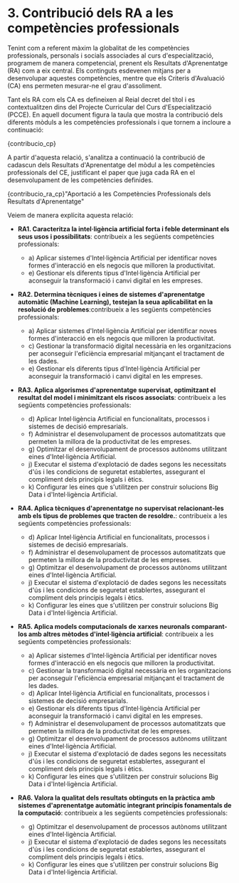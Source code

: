 # 3. Contribució dels RA a les competències professionals


Tenint com a referent màxim la globalitat de les competències professionals, personals i socials associades al curs d'especialització, programem de manera competencial, prenent els Resultats d'Aprenentatge (RA) com a eix central. Els continguts esdevenen mitjans per a desenvolupar aquestes competències, mentre que els Criteris d'Avaluació (CA) ens permeten mesurar-ne el grau d'assoliment.

Tant els RA com els CA es defineixen al Reial decret del títol i es contextualitzen dins del Projecte Curricular del Curs d'Especialització (PCCE). En aquell document figura la taula que mostra la contribució dels diferents mòduls a les competències professionals i que tornem a incloure a continuació:


{contribucio_cp}

A partir d'aquesta relació, s'analitza a continuació la contribució de cadascun dels Resultats d'Aprenentatge del mòdul a les competències professionals del CE, justificant el paper que juga cada RA en el desenvolupament de les competències definides.

{contribucio_ra_cp}"Aportació a les Competències Professionals dels Resultats d'Aprenentatge"

Veiem de manera explícita aquesta relació:

* **RA1. Caracteritza la intel·ligència artificial forta i feble determinant els seus usos i possibilitats**: contribueix a les següents competències professionals:
    * a\) Aplicar sistemes d'Intel·ligència Artificial per identificar noves formes d'interacció en els negocis que milloren la productivitat.
    * e\) Gestionar els diferents tipus d'Intel·ligència Artificial per aconseguir la transformació i canvi digital en les empreses.

* **RA2. Determina tècniques i eines de sistemes d'aprenentatge automàtic (Machine Learning), testejan la seua aplicabilitat en la resolució de problemes**:contribueix a les següents competències professionals:
    * a\) Aplicar sistemes d'Intel·ligència Artificial per identificar noves formes d'interacció en els negocis que milloren la productivitat.
    * c\) Gestionar la transformació digital necessària en les organitzacions per aconseguir l'eficiència empresarial mitjançant el tractament de les dades.
    * e\) Gestionar els diferents tipus d'Intel·ligència Artificial per aconseguir la transformació i canvi digital en les empreses.
    
* **RA3. Aplica algorismes d'aprenentatge supervisat, optimitzant el resultat del model i minimitzant els riscos associats**: contribueix a les següents competències professionals:
    * d\) Aplicar Intel·ligència Artificial en funcionalitats, processos i sistemes de decisió empresarials.
    * f\) Administrar el desenvolupament de processos automatitzats que permeten la millora de la productivitat de les empreses.
    * g\) Optimitzar el desenvolupament de processos autònoms utilitzant eines d'Intel·ligència Artificial.
    * j\) Executar el sistema d'explotació de dades segons les necessitats d'ús i les condicions de seguretat establertes, assegurant el compliment dels principis legals i ètics.
    * k\) Configurar les eines que s'utilitzen per construir solucions Big Data i d'Intel·ligència Artificial.

* **RA4. Aplica tècniques d'aprenentatge no supervisat relacionant-les amb els tipus de problemes que tracten de resoldre.**: contribueix a les següents competències professionals:
    * d\) Aplicar Intel·ligència Artificial en funcionalitats, processos i sistemes de decisió empresarials.
    * f\) Administrar el desenvolupament de processos automatitzats que permeten la millora de la productivitat de les empreses.
    * g\) Optimitzar el desenvolupament de processos autònoms utilitzant eines d'Intel·ligència Artificial.
    * j\) Executar el sistema d'explotació de dades segons les necessitats d'ús i les condicions de seguretat establertes, assegurant el compliment dels principis legals i ètics.
    * k\) Configurar les eines que s'utilitzen per construir solucions Big Data i d'Intel·ligència Artificial.

* **RA5. Aplica models computacionals de xarxes neuronals comparant-los amb altres mètodes d'intel·ligència artificial**: contribueix a les següents competències professionals:
    * a\) Aplicar sistemes d'Intel·ligència Artificial per identificar noves formes d'interacció en els negocis que milloren la productivitat.
    * c\) Gestionar la transformació digital necessària en les organitzacions per aconseguir l'eficiència empresarial mitjançant el tractament de les dades.
    * d\) Aplicar Intel·ligència Artificial en funcionalitats, processos i sistemes de decisió empresarials.
    * e\) Gestionar els diferents tipus d'Intel·ligència Artificial per aconseguir la transformació i canvi digital en les empreses.
    * f\) Administrar el desenvolupament de processos automatitzats que permeten la millora de la productivitat de les empreses.
    * g\) Optimitzar el desenvolupament de processos autònoms utilitzant eines d'Intel·ligència Artificial.
    * j\) Executar el sistema d'explotació de dades segons les necessitats d'ús i les condicions de seguretat establertes, assegurant el compliment dels principis legals i ètics.
    * k\) Configurar les eines que s'utilitzen per construir solucions Big Data i d'Intel·ligència Artificial.

* **RA6. Valora la qualitat dels resultats obtinguts en la pràctica amb sistemes d'aprenentatge automàtic integrant principis fonamentals de la computació**: contribueix a les següents competències professionals:
    * g\) Optimitzar el desenvolupament de processos autònoms utilitzant eines d'Intel·ligència Artificial.
    * j\) Executar el sistema d'explotació de dades segons les necessitats d'ús i les condicions de seguretat establertes, assegurant el compliment dels principis legals i ètics.
    * k\) Configurar les eines que s'utilitzen per construir solucions Big Data i d'Intel·ligència Artificial.